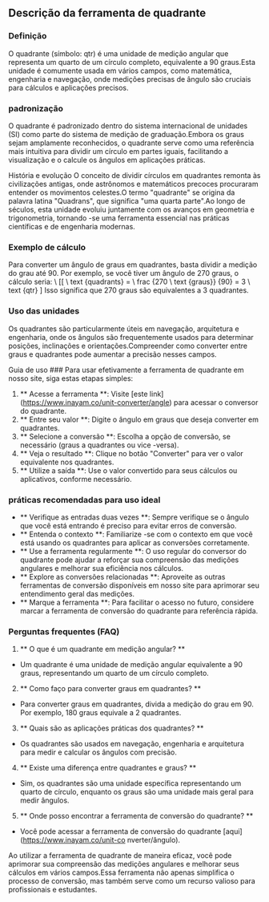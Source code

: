 ## Descrição da ferramenta de quadrante

### Definição
O quadrante (símbolo: qtr) é uma unidade de medição angular que representa um quarto de um círculo completo, equivalente a 90 graus.Esta unidade é comumente usada em vários campos, como matemática, engenharia e navegação, onde medições precisas de ângulo são cruciais para cálculos e aplicações precisos.

### padronização
O quadrante é padronizado dentro do sistema internacional de unidades (SI) como parte do sistema de medição de graduação.Embora os graus sejam amplamente reconhecidos, o quadrante serve como uma referência mais intuitiva para dividir um círculo em partes iguais, facilitando a visualização e o calcule os ângulos em aplicações práticas.

História e evolução
O conceito de dividir círculos em quadrantes remonta às civilizações antigas, onde astrônomos e matemáticos precoces procuraram entender os movimentos celestes.O termo "quadrante" se origina da palavra latina "Quadrans", que significa "uma quarta parte".Ao longo de séculos, esta unidade evoluiu juntamente com os avanços em geometria e trigonometria, tornando -se uma ferramenta essencial nas práticas científicas e de engenharia modernas.

### Exemplo de cálculo
Para converter um ângulo de graus em quadrantes, basta dividir a medição do grau até 90. Por exemplo, se você tiver um ângulo de 270 graus, o cálculo seria:
\ [[
\ text {quadrants} = \ frac {270 \ text {graus}} {90} = 3 \ text {qtr}
\]
Isso significa que 270 graus são equivalentes a 3 quadrantes.

### Uso das unidades
Os quadrantes são particularmente úteis em navegação, arquitetura e engenharia, onde os ângulos são frequentemente usados ​​para determinar posições, inclinações e orientações.Compreender como converter entre graus e quadrantes pode aumentar a precisão nesses campos.

Guia de uso ###
Para usar efetivamente a ferramenta de quadrante em nosso site, siga estas etapas simples:
1. ** Acesse a ferramenta **: Visite [este link] (https://www.inayam.co/unit-converter/angle) para acessar o conversor do quadrante.
2. ** Entre seu valor **: Digite o ângulo em graus que deseja converter em quadrantes.
3. ** Selecione a conversão **: Escolha a opção de conversão, se necessário (graus a quadrantes ou vice -versa).
4. ** Veja o resultado **: Clique no botão "Converter" para ver o valor equivalente nos quadrantes.
5. ** Utilize a saída **: Use o valor convertido para seus cálculos ou aplicativos, conforme necessário.

### práticas recomendadas para uso ideal
- ** Verifique as entradas duas vezes **: Sempre verifique se o ângulo que você está entrando é preciso para evitar erros de conversão.
- ** Entenda o contexto **: Familiarize -se com o contexto em que você está usando os quadrantes para aplicar as conversões corretamente.
- ** Use a ferramenta regularmente **: O uso regular do conversor do quadrante pode ajudar a reforçar sua compreensão das medições angulares e melhorar sua eficiência nos cálculos.
- ** Explore as conversões relacionadas **: Aproveite as outras ferramentas de conversão disponíveis em nosso site para aprimorar seu entendimento geral das medições.
- ** Marque a ferramenta **: Para facilitar o acesso no futuro, considere marcar a ferramenta de conversão do quadrante para referência rápida.

### Perguntas frequentes (FAQ)

1. ** O que é um quadrante em medição angular? **
- Um quadrante é uma unidade de medição angular equivalente a 90 graus, representando um quarto de um círculo completo.

2. ** Como faço para converter graus em quadrantes? **
- Para converter graus em quadrantes, divida a medição do grau em 90. Por exemplo, 180 graus equivale a 2 quadrantes.

3. ** Quais são as aplicações práticas dos quadrantes? **
- Os quadrantes são usados ​​em navegação, engenharia e arquitetura para medir e calcular os ângulos com precisão.

4. ** Existe uma diferença entre quadrantes e graus? **
- Sim, os quadrantes são uma unidade específica representando um quarto de círculo, enquanto os graus são uma unidade mais geral para medir ângulos.

5. ** Onde posso encontrar a ferramenta de conversão do quadrante? **
- Você pode acessar a ferramenta de conversão do quadrante [aqui] (https://www.inayam.co/unit-co nverter/ângulo).

Ao utilizar a ferramenta de quadrante de maneira eficaz, você pode aprimorar sua compreensão das medições angulares e melhorar seus cálculos em vários campos.Essa ferramenta não apenas simplifica o processo de conversão, mas também serve como um recurso valioso para profissionais e estudantes.